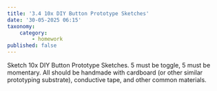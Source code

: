 ```yaml
---
title: '3.4 10x DIY Button Prototype Sketches'
date: '30-05-2025 06:15'
taxonomy:
    category:
        - homework
published: false
---
```


Sketch 10x DIY Button Prototype Sketches. 5 must be toggle, 5 must be momentary. All should be handmade with cardboard (or other similar prototyping substrate), conductive tape, and other common materials.
